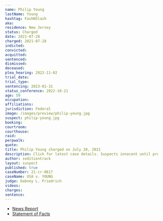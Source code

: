 ```yaml
---
name: Philip Young
lastName: Young
hashtag: FashNSlash
aka:
residence: New Jersey
status: Charged
date: 2021-07-28
charged: 2021-07-28
indicted:
convicted:
acquitted:
sentenced:
dismissed:
deceased:
plea_hearing: 2022-11-02
trial_date:
trial_type:
sentencing: 2023-01-31
status_conference: 2022-10-21
age: 59
occupation:
affiliations:
jurisdiction: Federal
image: /images/preview/philip-young.jpg
suspect: philip-young.jpg
booking:
courtroom:
courthouse:
raid:
perpwalk:
quote:
title: Philip Young charged on July 28, 2021
description: Click for latest case details. Suspects innocent until proven guilty.
author: seditiontrack
layout: suspect
published: true
caseNumber: 21-cr-0617
caseName: USA v. YOUNG
judge: Dabney L. Friedrich
videos:
charges:
sentence:
---
```

- [News Report](https://www.courierpostonline.com/story/news/2021/08/21/philip-young-sewell-capital-riot-insurrection-suspect/8229587002/)
- [Statement of Facts](https://www.justice.gov/usao-dc/case-multi-defendant/file/1428506/download)
